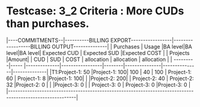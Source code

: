 Testcase: 3_2
Criteria : More CUDs than purchases.
========


|----COMMITMENTS--|----------BILLING EXPORT-----------------|------------------BILLING OUTPUT--------------|
|     Purchases   |     Usage    |BA level|BA level|BA level| Expected CUD  |  Expected SUD |Expected COST |
| Projects |Amount|              |  CUD   |  SUD   | COST   |  allocation   |   allocation  | allocation   |
| ---------|----- |--------------|-----------------|--------|---------------|---------------|--------------|
|T1:Project-1: 50 |Project-1: 100|   100  |  40    |  100   | Project-1: 60 | Project-1: 8  |Project-1: 100|
|                 |Project-2: 200|                          | Project-2: 40 | Project-2: 32 |Project-2: 0  |
|                 |Project-3: 0  |                          | Project-3: 0  | Project-3: 0  |Project-3: 0  |
|----------------------------------------------------------------------------------------------------------|

